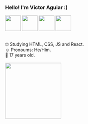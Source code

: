 ### Hello! I'm Victor Aguiar :)<br/>

<div id="conjunt">
 <img height="50" width="50" src="https://media.discordapp.net/attachments/918659534338269224/1020869397788766310/0.png?width=427&height=427" />
 <img height="50" width="50" src="https://media.discordapp.net/attachments/918659534338269224/1020869398375960646/1.png?width=427&height=427" />
 <img height="50" width="50" src="https://media.discordapp.net/attachments/918659534338269224/1020869396710830140/2.png?width=427&height=427" />
 <img height="50" width="50" src="https://media.discordapp.net/attachments/918659534338269224/1020869397306417233/3.png?width=427&height=427" />
</div><br/>

🤓 Studying HTML, CSS, JS and React.<br>
☺️ Pronoums: He/Him.<br>
🧍 17 years old.<br><br>
<a href="https://github.com/victor-4guiar">
<img height="180em" src="https://github-readme-stats.vercel.app/api/top-langs/?username=victor-4guiar&layout=compact&langs_count=7&theme=dark"/>
